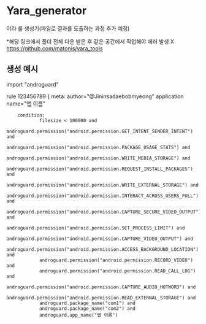 # Yara_generator
야라 룰 생성기(파일로 결과를 도출하는 과정 추가 예정)

*해당 링크에서 폴더 전체 다운 받은 후 같은 공간에서 작업해야 에러 발생 X
https://github.com/matonis/yara_tools

## 생성 예시 
import "androguard"

rule 123456789
{
        meta:
                author="@Jininsadaebobmyeong"
                application name="앱 이름"


        condition:
                filesize < 100000 and
                androguard.permission("android.permission.GET_INTENT_SENDER_INTENT") and
                androguard.permission("android.permission.PACKAGE_USAGE_STATS") and
                androguard.permission("android.permission.WRITE_MEDIA_STORAGE") and
                androguard.permission("android.permission.REQUEST_INSTALL_PACKAGES") and
                androguard.permission("android.permission.WRITE_EXTERNAL_STORAGE") and
                androguard.permission("android.permission.INTERACT_ACROSS_USERS_FULL") and
                androguard.permission("android.permission.CAPTURE_SECURE_VIDEO_OUTPUT") and
                androguard.permission("android.permission.SET_PROCESS_LIMIT") and
                androguard.permission("android.permission.CAPTURE_VIDEO_OUTPUT") and
                androguard.permission("android.permission.ACCESS_BACKGROUND_LOCATION") and
                androguard.permission("android.permission.RECORD_VIDEO") and
                androguard.permission("android.permission.READ_CALL_LOG") and
                androguard.permission("android.permission.CAPTURE_AUDIO_HOTWORD") and
                androguard.permission("android.permission.READ_EXTERNAL_STORAGE") and
                androguard.package_name("com1") and
                androguard.package_name("com2") and
                androguard.app_name("앱 이름")
